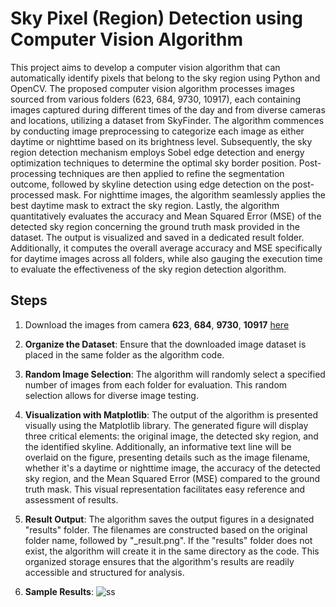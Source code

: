 # Sky Pixel (Region) Detection using Computer Vision Algorithm

This project aims to develop a computer vision algorithm that can automatically identify pixels that belong to the sky region using Python and OpenCV. The proposed computer vision algorithm processes images sourced from various folders (623, 684, 9730, 10917), each containing images captured during different times of the day and from diverse cameras and locations, utilizing a dataset from SkyFinder. The algorithm commences by conducting image preprocessing to categorize each image as either daytime or nighttime based on its brightness level. Subsequently, the sky region detection mechanism employs Sobel edge detection and energy optimization techniques to determine the optimal sky border position. Post-processing techniques are then applied to refine the segmentation outcome, followed by skyline detection using edge detection on the post-processed mask. For nighttime images, the algorithm seamlessly applies the best daytime mask to extract the sky region. Lastly, the algorithm quantitatively evaluates the accuracy and Mean Squared Error (MSE) of the detected sky region concerning the ground truth mask provided in the dataset. The output is visualized and saved in a dedicated result folder. Additionally, it computes the overall average accuracy and MSE specifically for daytime images across all folders, while also gauging the execution time to evaluate the effectiveness of the sky region detection algorithm.

## Steps
1. Download the images from camera **623**, **684**, **9730**, **10917** [here](https://cs.valdosta.edu/~rpmihail/skyfinder/images/index.html)

2. **Organize the Dataset**: Ensure that the downloaded image dataset is placed in the same folder as the algorithm code.

3. **Random Image Selection**: The algorithm will randomly select a specified number of images from each folder for evaluation. This random selection allows for diverse image testing.

4. **Visualization with Matplotlib**: The output of the algorithm is presented visually using the Matplotlib library. The generated figure will display three critical elements: the original image, the detected sky region, and the identified skyline. Additionally, an informative text line will be overlaid on the figure, presenting details such as the image filename, whether it's a daytime or nighttime image, the accuracy of the detected sky region, and the Mean Squared Error (MSE) compared to the ground truth mask. This visual representation facilitates easy reference and assessment of results.

5. **Result Output**: The algorithm saves the output figures in a designated "results" folder. The filenames are constructed based on the original folder name, followed by "_result.png". If the "results" folder does not exist, the algorithm will create it in the same directory as the code. This organized storage ensures that the algorithm's results are readily accessible and structured for analysis.

6. **Sample Results**:
   ![ss](https://github.com/ko3151/individual-sky-detection/assets/93027242/5f66a938-8171-449b-adca-cdee9b561f75)

